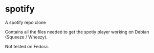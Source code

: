 spotify
=======

A spotify repo clone

Contains all the files needed to get the spotiy player working on Debian (Squeeze / Wheezy).

Not tested on Fedora.
